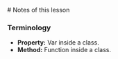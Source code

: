 # Notes of this lesson

### Terminology
- **Property:** Var inside a class.
- **Method:** Function inside a class.